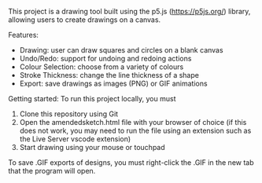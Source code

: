This project is a drawing tool built using the p5.js (https://p5js.org/) library, allowing users to create drawings on a canvas.

Features:
- Drawing: user can draw squares and circles on a blank canvas
- Undo/Redo: support for undoing and redoing actions
- Colour Selection: choose from a variety of colours
- Stroke Thickness: change the line thickness of a shape
- Export: save drawings as images (PNG) or GIF animations

Getting started:
To run this project locally, you must
  1. Clone this repository using Git
  2. Open the amendedsketch.html file with your browser of choice (if this does not work, you may need to run the file using an extension such as the Live Server vscode extension)
  3. Start drawing using your mouse or touchpad

To save .GIF exports of designs, you must right-click the .GIF in the new tab that the program will open. 
